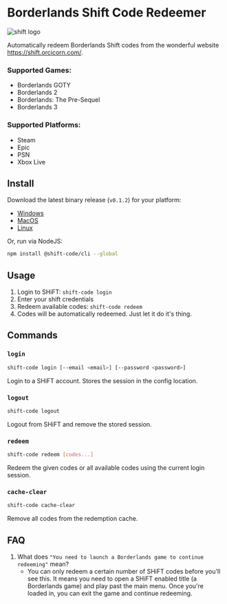 # Borderlands Shift Code Redeemer

![shift logo](https://shift.gearboxsoftware.com/assets/logo-91afdafa421f05688bd3a7adcdbe96e3a4d94a45bf8c246dd9c1935f6b500582.svg "Shift Logo")

Automatically redeem Borderlands Shift codes from the wonderful website https://shift.orcicorn.com/.

### Supported Games:

- Borderlands GOTY
- Borderlands 2
- Borderlands: The Pre-Sequel
- Borderlands 3

### Supported Platforms:

- Steam
- Epic
- PSN
- Xbox Live

## Install

Download the latest binary release (`v0.1.2`) for your platform:

- [Windows](https://github.com/trs/shift-code/releases/download/v0.1.2/shift-code-linux)
- [MacOS](https://github.com/trs/shift-code/releases/download/v0.1.2/shift-code-macos)
- [Linux](https://github.com/trs/shift-code/releases/download/v0.1.2/shift-code-win.exe)

Or, run via NodeJS:

```sh
npm install @shift-code/cli --global
```

## Usage

1. Login to SHiFT: `shift-code login`
1. Enter your shift credentials
1. Redeem available codes: `shift-code redeem`
1. Codes will be automatically redeemed. Just let it do it's thing.

## Commands

### `login`

```sh
shift-code login [--email <email>] [--password <password>]
```

Login to a SHiFT account. Stores the session in the config location.

### `logout`

```sh
shift-code logout
```

Logout from SHiFT and remove the stored session.

### `redeem`

```sh
shift-code redeem [codes...]
```

Redeem the given codes or all available codes using the current login session.

### `cache-clear`

```sh
shift-code cache-clear
```

Remove all codes from the redemption cache.

## FAQ

1. What does `"You need to launch a Borderlands game to continue redeeming"` mean?
    - You can only redeem a certain number of SHiFT codes before you'll see this. It means you need to open a SHiFT enabled title (a Borderlands game) and play past the main menu. Once you're loaded in, you can exit the game and continue redeeming.
